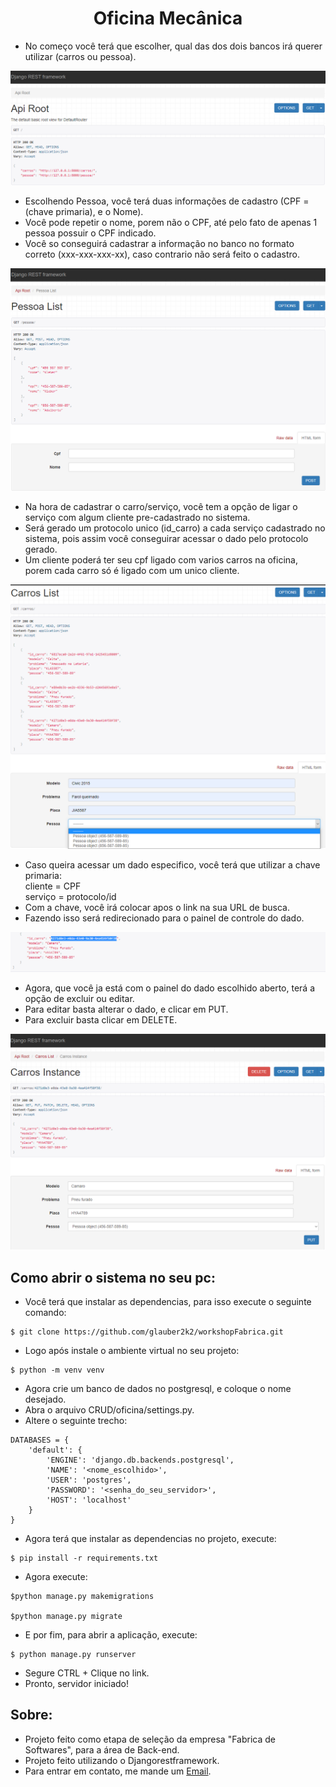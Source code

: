 <h1 align="center">Oficina Mecânica</h1>

- No começo você terá que escolher, qual das dos dois bancos irá querer utilizar (carros ou pessoa).

<img src="https://github.com/glauber2k2/workshopFabrica/blob/desafio/tela1.png" >

- Escolhendo Pessoa, você terá duas informações de cadastro (CPF = (chave primaria), e o Nome).
- Você pode repetir o nome, porem não o CPF, até pelo fato de apenas 1 pessoa possuir o CPF indicado.
- Você so conseguirá cadastrar a informação no banco no formato correto (xxx-xxx-xxx-xx), caso contrario não será feito o cadastro.

<img src="https://github.com/glauber2k2/workshopFabrica/blob/desafio/tela2.png">

- Na hora de cadastrar o carro/serviço, você tem a opção de ligar o serviço com algum cliente pre-cadastrado no sistema.
- Será gerado um protocolo unico (id_carro) a cada serviço cadastrado no sistema, pois assim você conseguirar acessar o dado pelo protocolo gerado.
- Um cliente poderá ter seu cpf ligado com varios carros na oficina, porem cada carro só é ligado com um unico cliente.

<img src="https://github.com/glauber2k2/workshopFabrica/blob/desafio/tela3.png">

- Caso queira acessar um dado especifico, você terá que utilizar a chave primaria: </br>
cliente = CPF </br>
serviço = protocolo/id
- Com a chave, você irá colocar apos o link na sua URL de busca.
- Fazendo isso será redirecionado para o painel de controle do dado.

<img src="https://github.com/glauber2k2/workshopFabrica/blob/desafio/tela4.png">

- Agora, que você ja está com o painel do dado escolhido aberto, terá a opção de excluir ou editar.
- Para editar basta alterar o dado, e clicar em PUT.
- Para excluir basta clicar em DELETE.

<img src="https://github.com/glauber2k2/workshopFabrica/blob/desafio/tela5.png">

## Como abrir o sistema no seu pc:

- Você terá que instalar as dependencias, para isso execute o seguinte comando:
```
$ git clone https://github.com/glauber2k2/workshopFabrica.git
```
- Logo após instale o ambiente virtual no seu projeto:
```
$ python -m venv venv
```
- Agora crie um banco de dados no postgresql, e coloque o nome desejado.
- Abra o arquivo CRUD/oficina/settings.py.
- Altere o seguinte trecho:
```
DATABASES = {
    'default': {
        'ENGINE': 'django.db.backends.postgresql',
        'NAME': '<nome_escolhido>',
        'USER': 'postgres',
        'PASSWORD': '<senha_do_seu_servidor>',
        'HOST': 'localhost'
    }
}
```
- Agora terá que instalar as dependencias no projeto, execute:
```
$ pip install -r requirements.txt
```
- Agora execute:
```
$python manage.py makemigrations

$python manage.py migrate
```
- E por fim, para abrir a aplicação, execute:
```
$ python manage.py runserver
```
- Segure CTRL + Clique no link.
- Pronto, servidor iniciado!

## Sobre:

- Projeto feito como etapa de seleção da empresa "Fabrica de Softwares", para a área de Back-end.
- Projeto feito utilizando o Djangorestframework.
- Para entrar em contato, me mande um <a href="mailto:devglaubermonteiro@gmail.com">Email</a>.
